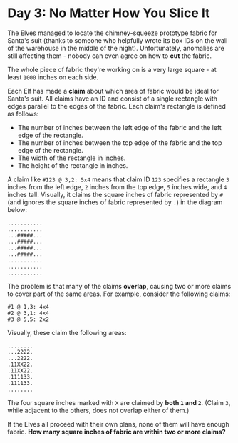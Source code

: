# Day 3: No Matter How You Slice It

The Elves managed to locate the chimney-squeeze prototype fabric for Santa's suit (thanks to someone who helpfully wrote its box IDs on the wall of the warehouse in the middle of the night). Unfortunately, anomalies are still affecting them - nobody can even agree on how to **cut** the fabric.

The whole piece of fabric they're working on is a very large square - at least `1000` inches on each side.

Each Elf has made a **claim** about which area of fabric would be ideal for Santa's suit. All claims have an ID and consist of a single rectangle with edges parallel to the edges of the fabric. Each claim's rectangle is defined as follows:

- The number of inches between the left edge of the fabric and the left edge of the rectangle.
- The number of inches between the top edge of the fabric and the top edge of the rectangle.
- The width of the rectangle in inches.
- The height of the rectangle in inches.

A claim like `#123 @ 3,2: 5x4` means that claim ID `123` specifies a rectangle `3` inches from the left edge, `2` inches from the top edge, `5` inches wide, and `4` inches tall. Visually, it claims the square inches of fabric represented by `#` (and ignores the square inches of fabric represented by `.`) in the diagram below:

```
...........
...........
...#####...
...#####...
...#####...
...#####...
...........
...........
...........
```

The problem is that many of the claims **overlap**, causing two or more claims to cover part of the same areas. For example, consider the following claims:

```
#1 @ 1,3: 4x4
#2 @ 3,1: 4x4
#3 @ 5,5: 2x2
```

Visually, these claim the following areas:

```
........
...2222.
...2222.
.11XX22.
.11XX22.
.111133.
.111133.
........
```

The four square inches marked with `X` are claimed by **both `1` and `2`**. (Claim `3`, while adjacent to the others, does not overlap either of them.)

If the Elves all proceed with their own plans, none of them will have enough fabric. **How many square inches of fabric are within two or more claims?**
